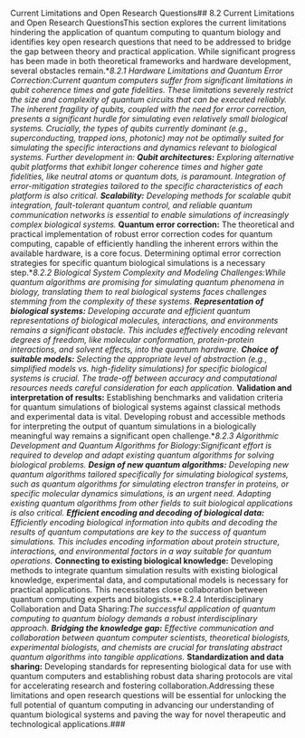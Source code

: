 Current Limitations and Open Research Questions## 8.2 Current Limitations and Open Research QuestionsThis section explores the current limitations hindering the application of quantum computing to quantum biology and identifies key open research questions that need to be addressed to bridge the gap between theory and practical application.  While significant progress has been made in both theoretical frameworks and hardware development, several obstacles remain.**8.2.1 Hardware Limitations and Quantum Error Correction:**Current quantum computers suffer from significant limitations in qubit coherence times and gate fidelities.  These limitations severely restrict the size and complexity of quantum circuits that can be executed reliably.  The inherent fragility of qubits, coupled with the need for error correction, presents a significant hurdle for simulating even relatively small biological systems.  Crucially, the types of qubits currently dominant (e.g., superconducting, trapped ions, photonic) may not be optimally suited for simulating the specific interactions and dynamics relevant to biological systems.  Further development in:* **Qubit architectures:**  Exploring alternative qubit platforms that exhibit longer coherence times and higher gate fidelities, like neutral atoms or quantum dots, is paramount.  Integration of error-mitigation strategies tailored to the specific characteristics of each platform is also critical.* **Scalability:**  Developing methods for scalable qubit integration, fault-tolerant quantum control, and reliable quantum communication networks is essential to enable simulations of increasingly complex biological systems.* **Quantum error correction:**  The theoretical and practical implementation of robust error correction codes for quantum computing, capable of efficiently handling the inherent errors within the available hardware, is a core focus.  Determining optimal error correction strategies for specific quantum biological simulations is a necessary step.**8.2.2 Biological System Complexity and Modeling Challenges:**While quantum algorithms are promising for simulating quantum phenomena in biology, translating them to real biological systems faces challenges stemming from the complexity of these systems.* **Representation of biological systems:**  Developing accurate and efficient quantum representations of biological molecules, interactions, and environments remains a significant obstacle.  This includes effectively encoding relevant degrees of freedom, like molecular conformation, protein-protein interactions, and solvent effects, into the quantum hardware.* **Choice of suitable models:**  Selecting the appropriate level of abstraction (e.g., simplified models vs. high-fidelity simulations) for specific biological systems is crucial. The trade-off between accuracy and computational resources needs careful consideration for each application.* **Validation and interpretation of results:**  Establishing benchmarks and validation criteria for quantum simulations of biological systems against classical methods and experimental data is vital.  Developing robust and accessible methods for interpreting the output of quantum simulations in a biologically meaningful way remains a significant open challenge.**8.2.3 Algorithmic Development and Quantum Algorithms for Biology:**Significant effort is required to develop and adapt existing quantum algorithms for solving biological problems.* **Design of new quantum algorithms:**  Developing new quantum algorithms tailored specifically for simulating biological systems, such as quantum algorithms for simulating electron transfer in proteins, or specific molecular dynamics simulations, is an urgent need.  Adapting existing quantum algorithms from other fields to suit biological applications is also critical.* **Efficient encoding and decoding of biological data:**  Efficiently encoding biological information into qubits and decoding the results of quantum computations are key to the success of quantum simulations.  This includes encoding information about protein structure, interactions, and environmental factors in a way suitable for quantum operations.* **Connecting to existing biological knowledge:**  Developing methods to integrate quantum simulation results with existing biological knowledge, experimental data, and computational models is necessary for practical applications. This necessitates close collaboration between quantum computing experts and biologists.**8.2.4 Interdisciplinary Collaboration and Data Sharing:**The successful application of quantum computing to quantum biology demands a robust interdisciplinary approach.* **Bridging the knowledge gap:**  Effective communication and collaboration between quantum computer scientists, theoretical biologists, experimental biologists, and chemists are crucial for translating abstract quantum algorithms into tangible applications.* **Standardization and data sharing:**  Developing standards for representing biological data for use with quantum computers and establishing robust data sharing protocols are vital for accelerating research and fostering collaboration.Addressing these limitations and open research questions will be essential for unlocking the full potential of quantum computing in advancing our understanding of quantum biological systems and paving the way for novel therapeutic and technological applications.###